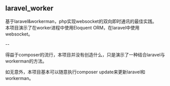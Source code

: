 ## laravel_worker  
基于laravel&workerman，php实现websocket的双向即时通讯的最佳实践。  
本项目演示了在worker进程中使用Eloquent ORM，在laravel中使用websocket。  

--

得益于composer的流行，本项目并没有创造什么，只是演示了一种结合laravel与workerman的方法。  

如无意外，本项目基本可以随意执行composer update来更新laravel和workerman。  
